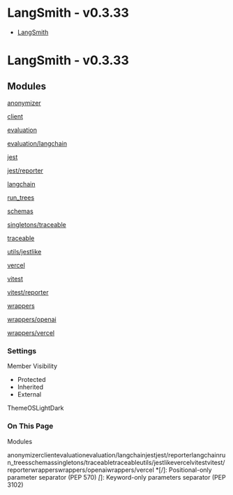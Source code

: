 # LangSmith - v0.3.33

* [LangSmith](https://docs.smith.langchain.com/reference/js/modules.html)

# LangSmith - v0.3.33

##  Modules

[anonymizer](https://docs.smith.langchain.com/reference/js/modules/anonymizer.html)
    
[client](https://docs.smith.langchain.com/reference/js/modules/client.html)
    
[evaluation](https://docs.smith.langchain.com/reference/js/modules/evaluation.html)
    
[evaluation/langchain](https://docs.smith.langchain.com/reference/js/modules/evaluation_langchain.html)
    
[jest](https://docs.smith.langchain.com/reference/js/modules/jest.html)
    
[jest/reporter](https://docs.smith.langchain.com/reference/js/modules/jest_reporter.html)
    
[langchain](https://docs.smith.langchain.com/reference/js/modules/langchain.html)
    
[run_trees](https://docs.smith.langchain.com/reference/js/modules/run_trees.html)
    
[schemas](https://docs.smith.langchain.com/reference/js/modules/schemas.html)
    
[singletons/traceable](https://docs.smith.langchain.com/reference/js/modules/singletons_traceable.html)
    
[traceable](https://docs.smith.langchain.com/reference/js/modules/traceable.html)
    
[utils/jestlike](https://docs.smith.langchain.com/reference/js/modules/utils_jestlike.html)
    
[vercel](https://docs.smith.langchain.com/reference/js/modules/vercel.html)
    
[vitest](https://docs.smith.langchain.com/reference/js/modules/vitest.html)
    
[vitest/reporter](https://docs.smith.langchain.com/reference/js/modules/vitest_reporter.html)
    
[wrappers](https://docs.smith.langchain.com/reference/js/modules/wrappers.html)
    
[wrappers/openai](https://docs.smith.langchain.com/reference/js/modules/wrappers_openai.html)
    
[wrappers/vercel](https://docs.smith.langchain.com/reference/js/modules/wrappers_vercel.html)
    

### Settings

Member Visibility

  * Protected
  * Inherited
  * External

ThemeOSLightDark

### On This Page

Modules

anonymizerclientevaluationevaluation/langchainjestjest/reporterlangchainrun_treesschemassingletons/traceabletraceableutils/jestlikevercelvitestvitest/reporterwrapperswrappers/openaiwrappers/vercel
  *[/]: Positional-only parameter separator (PEP 570)
  *[*]: Keyword-only parameters separator (PEP 3102)